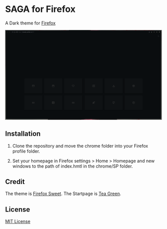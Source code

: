 # SAGA for Firefox
A Dark theme for [Firefox](https://www.mozilla.org/en-US/firefox/new/)

![Screenshot](./screenshot.png)

## Installation
1. Clone the repository and move the chrome folder into your Firefox profile folder. 

2. Set your homepage in Firefox settings > Home > Homepage and new windows to the path of index.hmtl in the chrome/SP folder. 

## Credit
The theme is [Firefox Sweet](https://github.com/EliverLara/firefox-sweet-theme). 
The Startpage is [Tea Green](https://github.com/sadparadiseinhell/tea-green). 

## License

[MIT License](./LICENSE)


